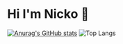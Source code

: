 # Hi I'm Nicko 👋

[![Anurag's GitHub stats](https://github-readme-stats.vercel.app/api?username=nickolandermilan30)](https://github.com/nickolandermilan30/github-readme-stats)  ![Top Langs](https://github-readme-stats.vercel.app/api/top-langs/?username=nickolandermilan30&hide_progress=true)


